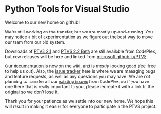 # Python Tools for Visual Studio

Welcome to our new home on github!

We're still working on the transfer, but we are mostly up-and-running. You may notice a bit of experimentation as we figure out the best way to move our team from our old system.

Downloads of [PTVS 2.1](https://pytools.codeplex.com/releases/view/109707) and [PTVS 2.2 Beta](https://pytools.codeplex.com/releases/view/612409) are still available from CodePlex, but new releases will be here and linked from [microsoft.github.io/PTVS](https://microsoft.github.io/PTVS).

Our [documentation](https://github.com/Microsoft/PTVS/wiki) is now on the wiki, and is _mostly_ looking good (feel free to help us out). Also, the [issue tracker](http://github.com/Microsoft/PTVS/issues) here is where we are managing bugs and feature requests, as well as any questions you may have. We are not planning to transfer all our [existing issues](https://pytools.codeplex.com/workitem/list/advanced) from CodePlex, so if you have one there that is really important to you, please recreate it with a link to the original so we don't lose it.

Thank you for your patience as we settle into our new home. We hope this will result in making it easier for everyone to participate in the PTVS project.
